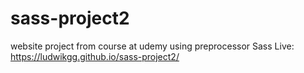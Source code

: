 # sass-project2
website project from course at udemy using preprocessor Sass
Live: https://ludwikgg.github.io/sass-project2/
